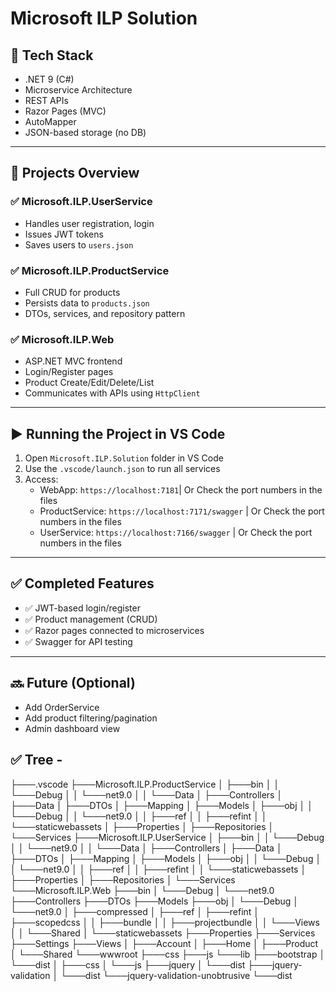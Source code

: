# Microsoft ILP Solution

## 🔧 Tech Stack

- .NET 9 (C#)
- Microservice Architecture
- REST APIs
- Razor Pages (MVC)
- AutoMapper
- JSON-based storage (no DB)

---

## 🧩 Projects Overview

### ✅ Microsoft.ILP.UserService
- Handles user registration, login
- Issues JWT tokens
- Saves users to `users.json`

### ✅ Microsoft.ILP.ProductService
- Full CRUD for products
- Persists data to `products.json`
- DTOs, services, and repository pattern

### ✅ Microsoft.ILP.Web
- ASP.NET MVC frontend
- Login/Register pages
- Product Create/Edit/Delete/List
- Communicates with APIs using `HttpClient`

---

## ▶️ Running the Project in VS Code

1. Open `Microsoft.ILP.Solution` folder in VS Code
2. Use the `.vscode/launch.json` to run all services
3. Access:
   - WebApp: `https://localhost:7181`| Or Check the port numbers in the files
   - ProductService: `https://localhost:7171/swagger` | Or Check the port numbers in the files
   - UserService: `https://localhost:7166/swagger` | Or Check the port numbers in the files

---

## ✅ Completed Features

- ✅ JWT-based login/register
- ✅ Product management (CRUD)
- ✅ Razor pages connected to microservices
- ✅ Swagger for API testing

---

## 🔜 Future (Optional)
- Add OrderService
- Add product filtering/pagination
- Admin dashboard view

## ✅ Tree - 
├───.vscode
├───Microsoft.ILP.ProductService
│   ├───bin
│   │   └───Debug
│   │       └───net9.0
│   │           └───Data
│   ├───Controllers
│   ├───Data
│   ├───DTOs
│   ├───Mapping
│   ├───Models
│   ├───obj
│   │   └───Debug
│   │       └───net9.0
│   │           ├───ref
│   │           ├───refint
│   │           └───staticwebassets
│   ├───Properties
│   ├───Repositories
│   └───Services
├───Microsoft.ILP.UserService
│   ├───bin
│   │   └───Debug
│   │       └───net9.0
│   │           └───Data
│   ├───Controllers
│   ├───Data
│   ├───DTOs
│   ├───Mapping
│   ├───Models
│   ├───obj
│   │   └───Debug
│   │       └───net9.0
│   │           ├───ref
│   │           ├───refint
│   │           └───staticwebassets
│   ├───Properties
│   ├───Repositories
│   └───Services
└───Microsoft.ILP.Web
    ├───bin
    │   └───Debug
    │       └───net9.0
    ├───Controllers
    ├───DTOs
    ├───Models
    ├───obj
    │   └───Debug
    │       └───net9.0
    │           ├───compressed
    │           ├───ref
    │           ├───refint
    │           ├───scopedcss
    │           │   ├───bundle
    │           │   ├───projectbundle
    │           │   └───Views
    │           │       └───Shared
    │           └───staticwebassets
    ├───Properties
    ├───Services
    ├───Settings
    ├───Views
    │   ├───Account
    │   ├───Home
    │   ├───Product
    │   └───Shared
    └───wwwroot
        ├───css
        ├───js
        └───lib
            ├───bootstrap
            │   └───dist
            │       ├───css
            │       └───js
            ├───jquery
            │   └───dist
            ├───jquery-validation
            │   └───dist
            └───jquery-validation-unobtrusive
                └───dist
